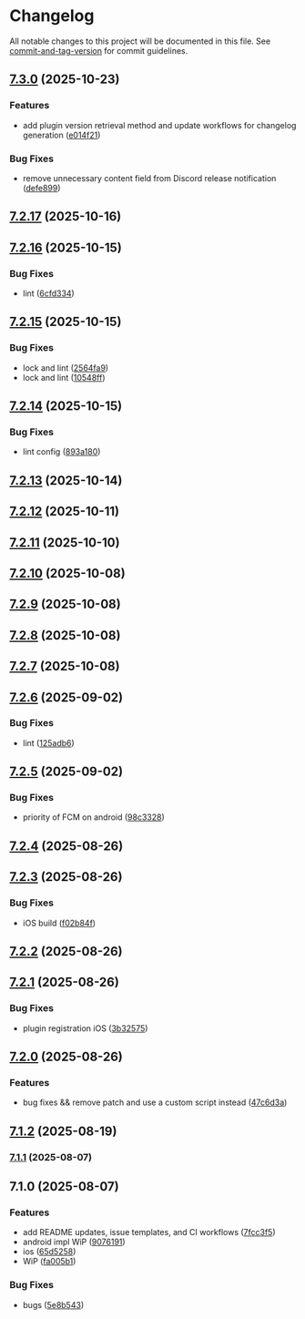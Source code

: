 # Changelog

All notable changes to this project will be documented in this file. See [commit-and-tag-version](https://github.com/absolute-version/commit-and-tag-version) for commit guidelines.

## [7.3.0](https://github.com/Cap-go/capacitor-twilio-voice/compare/7.2.17...7.3.0) (2025-10-23)


### Features

* add plugin version retrieval method and update workflows for changelog generation ([e014f21](https://github.com/Cap-go/capacitor-twilio-voice/commit/e014f2144308eeae8b64b8a8c061c5f720c61e82))


### Bug Fixes

* remove unnecessary content field from Discord release notification ([defe899](https://github.com/Cap-go/capacitor-twilio-voice/commit/defe899258a2dcf47f22137b47177ec4a0187409))

## [7.2.17](https://github.com/Cap-go/capacitor-twilio-voice/compare/7.2.16...7.2.17) (2025-10-16)

## [7.2.16](https://github.com/Cap-go/capacitor-twilio-voice/compare/7.2.15...7.2.16) (2025-10-15)


### Bug Fixes

* lint ([6cfd334](https://github.com/Cap-go/capacitor-twilio-voice/commit/6cfd334a84b0369a5ae815cc7618e585b2c09950))

## [7.2.15](https://github.com/Cap-go/capacitor-twilio-voice/compare/7.2.14...7.2.15) (2025-10-15)


### Bug Fixes

* lock and lint ([2564fa9](https://github.com/Cap-go/capacitor-twilio-voice/commit/2564fa9985082da50dd60e67f45c8ae27d187b19))
* lock and lint ([10548ff](https://github.com/Cap-go/capacitor-twilio-voice/commit/10548ff5f32cc2f5912f00b8c2ea02c70ae9b457))

## [7.2.14](https://github.com/Cap-go/capacitor-twilio-voice/compare/7.2.13...7.2.14) (2025-10-15)


### Bug Fixes

* lint config ([893a180](https://github.com/Cap-go/capacitor-twilio-voice/commit/893a1800a15645f1417af3ab48cbb6a224d86aa8))

## [7.2.13](https://github.com/Cap-go/capacitor-twilio-voice/compare/7.2.12...7.2.13) (2025-10-14)

## [7.2.12](https://github.com/Cap-go/capacitor-twilio-voice/compare/7.2.11...7.2.12) (2025-10-11)

## [7.2.11](https://github.com/Cap-go/capacitor-twilio-voice/compare/7.2.10...7.2.11) (2025-10-10)

## [7.2.10](https://github.com/Cap-go/capacitor-twilio-voice/compare/7.2.9...7.2.10) (2025-10-08)

## [7.2.9](https://github.com/Cap-go/capacitor-twilio-voice/compare/7.2.8...7.2.9) (2025-10-08)

## [7.2.8](https://github.com/Cap-go/capacitor-twilio-voice/compare/7.2.7...7.2.8) (2025-10-08)

## [7.2.7](https://github.com/Cap-go/capacitor-twilio-voice/compare/7.2.6...7.2.7) (2025-10-08)

## [7.2.6](https://github.com/Cap-go/capacitor-twilio-voice/compare/7.2.5...7.2.6) (2025-09-02)


### Bug Fixes

* lint ([125adb6](https://github.com/Cap-go/capacitor-twilio-voice/commit/125adb631f3c05d35b7d6c0002504357e5c99a5b))

## [7.2.5](https://github.com/Cap-go/capacitor-twilio-voice/compare/7.2.4...7.2.5) (2025-09-02)


### Bug Fixes

* priority of FCM on android ([98c3328](https://github.com/Cap-go/capacitor-twilio-voice/commit/98c33284d84cb32f58197efa0ac1d24462e38efe))

## [7.2.4](https://github.com/Cap-go/capacitor-twilio-voice/compare/7.2.3...7.2.4) (2025-08-26)

## [7.2.3](https://github.com/Cap-go/capacitor-twilio-voice/compare/7.2.2...7.2.3) (2025-08-26)


### Bug Fixes

* iOS build ([f02b84f](https://github.com/Cap-go/capacitor-twilio-voice/commit/f02b84f53c4114c512d08f224d24330573f6707b))

## [7.2.2](https://github.com/Cap-go/capacitor-twilio-voice/compare/7.2.1...7.2.2) (2025-08-26)

## [7.2.1](https://github.com/Cap-go/capacitor-twilio-voice/compare/7.2.0...7.2.1) (2025-08-26)


### Bug Fixes

* plugin registration iOS ([3b32575](https://github.com/Cap-go/capacitor-twilio-voice/commit/3b3257583ebcfec974cf898f644aba225d7af578))

## [7.2.0](https://github.com/Cap-go/capacitor-twilio-voice/compare/7.1.2...7.2.0) (2025-08-26)


### Features

* bug fixes && remove patch and use a custom script instead ([47c6d3a](https://github.com/Cap-go/capacitor-twilio-voice/commit/47c6d3a32816376965826b1da3880c4e5466a620))

## [7.1.2](https://github.com/Cap-go/capacitor-twilio-voice/compare/7.1.1...7.1.2) (2025-08-19)

### [7.1.1](https://github.com/Cap-go/capacitor-twilio-voice/compare/7.1.0...7.1.1) (2025-08-07)

## 7.1.0 (2025-08-07)


### Features

* add README updates, issue templates, and CI workflows ([7fcc3f5](https://github.com/Cap-go/capacitor-twilio-voice/commit/7fcc3f55c8768d3c14f519fd22d2f751c3f4d52f))
* android impl WiP ([9076191](https://github.com/Cap-go/capacitor-twilio-voice/commit/907619131391aeb1b026f1a1be534339dd761155))
* ios ([65d5258](https://github.com/Cap-go/capacitor-twilio-voice/commit/65d5258d28c9d20f94196cfd71ad8f1f1973b2ee))
* WiP ([fa005b1](https://github.com/Cap-go/capacitor-twilio-voice/commit/fa005b18e66845586bd9ef9a95c0736db61b9e01))


### Bug Fixes

* bugs ([5e8b543](https://github.com/Cap-go/capacitor-twilio-voice/commit/5e8b5433b5d968f6d5a1b456e1ede131bae195b7))
